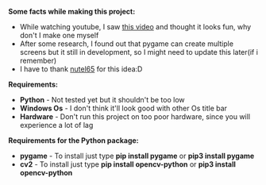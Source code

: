 **Some facts while making this project:**
- While watching youtube, I saw [this video](https://www.youtube.com/watch?v=M-DUBjQPgTM&t=26s) and thought it looks fun, why don't I make one myself
- After some research, I found out that pygame can create multiple screens but it still in development, so I might need to update this later(if i remember)
- I have to thank [nutel65](https://github.com/nutel65) for this idea:D

**Requirements:**
- **Python** - Not tested yet but it shouldn't be too low
- **Windows Os** - I don't think it'll look good with other Os title bar
- **Hardware** - Don't run this project on too poor hardware, since you will experience a lot of lag

**Requirements for the Python package:**
- **pygame** - To install just type **pip install pygame** or **pip3 install pygame**
- **cv2** - To install just type **pip install opencv-python** or **pip3 install opencv-python**
